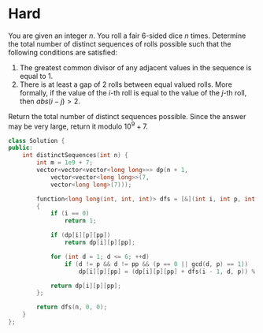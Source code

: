 # Hard

You are given an integer $n$. You roll a fair 6-sided dice $n$ times. Determine the total number of distinct sequences of rolls possible such that the following conditions are satisfied:

1. The greatest common divisor of any adjacent values in the sequence is equal to $1$.
1. There is at least a gap of $2$ rolls between equal valued rolls. More formally, if the value of the $i$-th roll is equal to the value of the $j$-th roll, then $abs(i - j) > 2$.

Return the total number of distinct sequences possible. Since the answer may be very large, return it modulo $10^9 + 7$.

```cpp
class Solution {
public:
    int distinctSequences(int n) {
        int m = 1e9 + 7;
        vector<vector<vector<long long>>> dp(n + 1, 
            vector<vector<long long>>(7, 
            vector<long long>(7)));

        function<long long(int, int, int)> dfs = [&](int i, int p, int pp) -> long long
        {
            if (i == 0)
                return 1;

            if (dp[i][p][pp])
                return dp[i][p][pp];

            for (int d = 1; d <= 6; ++d)
                if (d != p && d != pp && (p == 0 || gcd(d, p) == 1))
                    dp[i][p][pp] = (dp[i][p][pp] + dfs(i - 1, d, p)) % m;

            return dp[i][p][pp];
        };

        return dfs(n, 0, 0);
    }
};
```
